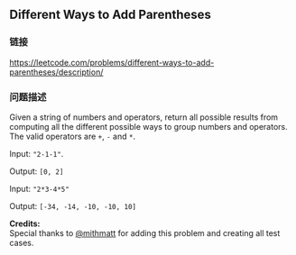 ## Different Ways to Add Parentheses  
### 链接  
https://leetcode.com/problems/different-ways-to-add-parentheses/description/  
### 问题描述
Given a string of numbers and operators, return all possible results from computing all the different possible ways to group numbers and operators. The valid operators are `+`, `-` and `*`.

Input: `"2-1-1"`.

Output: `[0, 2]`

Input: `"2*3-4*5"`

Output: `[-34, -14, -10, -10, 10]`

**Credits:**<br />Special thanks to [@mithmatt](https://leetcode.com/discuss/user/mithmatt) for adding this problem and creating all test cases.
